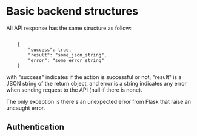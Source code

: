 # Basic backend structures

All API response has the same structure as follow:

<code>
    {
        "success": true,
        "result": "some_json_string",
        "error": "some error string"
    }
</code>

with "success" indicates if the action is successful or not, "result" is a JSON string of the return object, and error is a string indicates any error when sending request to the API (null if there is none). 

The only exception is there's an unexpected error from Flask that raise an uncaught error.



## Authentication

